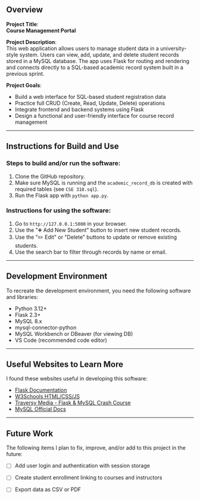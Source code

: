 ## Overview

**Project Title**:  
**Course Management Portal**

**Project Description**:  
This web application allows users to manage student data in a university-style system. Users can view, add, update, and delete student records stored in a MySQL database. The app uses Flask for routing and rendering and connects directly to a SQL-based academic record system built in a previous sprint.

**Project Goals**:  
- Build a web interface for SQL-based student registration data  
- Practice full CRUD (Create, Read, Update, Delete) operations  
- Integrate frontend and backend systems using Flask  
- Design a functional and user-friendly interface for course record management

---

## Instructions for Build and Use

### Steps to build and/or run the software:

1. Clone the GitHub repository.
2. Make sure MySQL is running and the `academic_record_db` is created with required tables (see `CSE 310.sql`).
3. Run the Flask app with `python app.py`.

### Instructions for using the software:

1. Go to `http://127.0.0.1:5000` in your browser.
2. Use the "➕ Add New Student" button to insert new student records.
3. Use the "✏️ Edit" or "Delete" buttons to update or remove existing students.
4. Use the search bar to filter through records by name or email.

---

## Development Environment 

To recreate the development environment, you need the following software and libraries:

* Python 3.12+
* Flask 2.3+
* MySQL 8.x
* mysql-connector-python
* MySQL Workbench or DBeaver (for viewing DB)
* VS Code (recommended code editor)

---

## Useful Websites to Learn More

I found these websites useful in developing this software:

* [Flask Documentation](https://flask.palletsprojects.com/)
* [W3Schools HTML/CSS/JS](https://www.w3schools.com/)
* [Traversy Media - Flask & MySQL Crash Course](https://www.youtube.com/@TraversyMedia)
* [MySQL Official Docs](https://dev.mysql.com/doc/)

---

## Future Work

The following items I plan to fix, improve, and/or add to this project in the future:

* [ ] Add user login and authentication with session storage
* [ ] Create student enrollment linking to courses and instructors
* [ ] Export data as CSV or PDF

